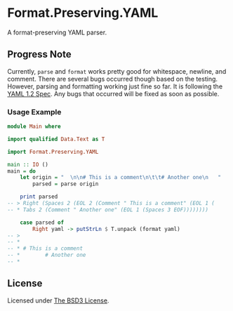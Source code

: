 # Format.Preserving.YAML

A format-preserving YAML parser.

## Progress Note

Currently, `parse` and `format` works pretty good for whitespace, newline, and
comment. There are several bugs occurred though based on the testing. However,
parsing and formatting working just fine so far. It is following the
[YAML 1.2 Spec](http://yaml.org/spec/1.2/spec.html). Any bugs that occurred
will be fixed as soon as possible.

### Usage Example

```haskell
module Main where

import qualified Data.Text as T

import Format.Preserving.YAML

main :: IO ()
main = do
    let origin = "  \n\n# This is a comment\n\t\t# Another one\n   "
        parsed = parse origin

    print parsed
-- > Right (Spaces 2 (EOL 2 (Comment " This is a comment" (EOL 1 (
-- * Tabs 2 (Comment " Another one" (EOL 1 (Spaces 3 EOF))))))))

    case parsed of
        Right yaml -> putStrLn $ T.unpack (format yaml)
-- >   
-- *
-- * # This is a comment
-- *		# Another one
-- *   
```

## License

Licensed under [The BSD3 License](LICENSE).
